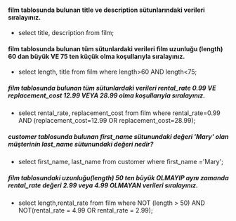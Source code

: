 #### film tablosunda bulunan title ve description sütunlarındaki verileri sıralayınız.

- select title, description from film;


#### film tablosunda bulunan tüm sütunlardaki verileri film uzunluğu (length) 60 dan büyük VE 75 ten küçük olma koşullarıyla sıralayınız.
- select length, title from film where length>60 AND length<75;


##### film tablosunda bulunan tüm sütunlardaki verileri rental_rate 0.99 VE replacement_cost 12.99 VEYA 28.99 olma koşullarıyla sıralayınız.
- select rental_rate, replacement_cost from film where rental_rate=0.99 AND (replacement_cost=12.99 OR replacement_cost=28.99);


##### customer tablosunda bulunan first_name sütunundaki değeri 'Mary' olan müşterinin last_name sütunundaki değeri nedir?
- select first_name, last_name from customer where  first_name ='Mary';


##### film tablosundaki uzunluğu(length) 50 ten büyük OLMAYIP aynı zamanda rental_rate değeri 2.99 veya 4.99 OLMAYAN verileri sıralayınız.
- select length,rental_rate from film where  NOT (length > 50)  AND  NOT(rental_rate = 4.99 OR rental_rate = 2.99);
